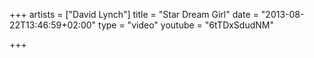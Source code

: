 +++
artists = ["David Lynch"]
title = "Star Dream Girl"
date = "2013-08-22T13:46:59+02:00"
type = "video"
youtube = "6tTDxSdudNM"

+++
